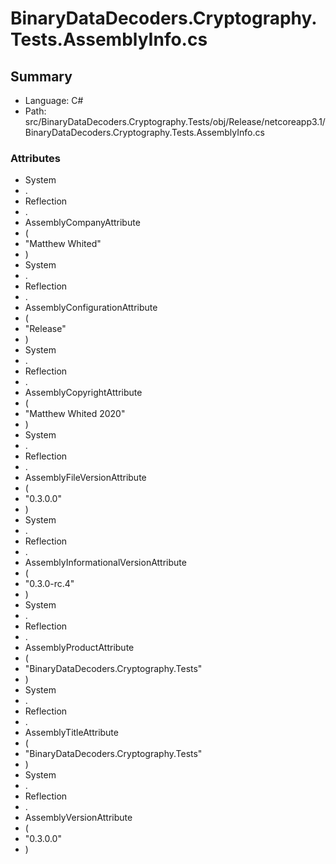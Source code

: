 ﻿# BinaryDataDecoders.Cryptography.Tests.AssemblyInfo.cs

## Summary

* Language: C#
* Path: src/BinaryDataDecoders.Cryptography.Tests/obj/Release/netcoreapp3.1/BinaryDataDecoders.Cryptography.Tests.AssemblyInfo.cs

### Attributes

 - System
 - .
 - Reflection
 - .
 - AssemblyCompanyAttribute
 - (
 - "Matthew Whited"
 - )
 - System
 - .
 - Reflection
 - .
 - AssemblyConfigurationAttribute
 - (
 - "Release"
 - )
 - System
 - .
 - Reflection
 - .
 - AssemblyCopyrightAttribute
 - (
 - "Matthew Whited 2020"
 - )
 - System
 - .
 - Reflection
 - .
 - AssemblyFileVersionAttribute
 - (
 - "0.3.0.0"
 - )
 - System
 - .
 - Reflection
 - .
 - AssemblyInformationalVersionAttribute
 - (
 - "0.3.0-rc.4"
 - )
 - System
 - .
 - Reflection
 - .
 - AssemblyProductAttribute
 - (
 - "BinaryDataDecoders.Cryptography.Tests"
 - )
 - System
 - .
 - Reflection
 - .
 - AssemblyTitleAttribute
 - (
 - "BinaryDataDecoders.Cryptography.Tests"
 - )
 - System
 - .
 - Reflection
 - .
 - AssemblyVersionAttribute
 - (
 - "0.3.0.0"
 - )

